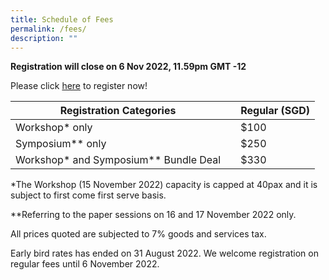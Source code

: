```yaml
---
title: Schedule of Fees
permalink: /fees/
description: ""
---
```


**Registration will close on 6 Nov 2022, 11.59pm GMT -12**

Please click 
[here](https://www.sarbica2022.sg/registration/ ) to register now!

| Registration Categories || Regular (SGD) |
| -------- | -------- | -------- |
| Workshop* only     | | $100     |
| Symposium** only     || $250     |
| Workshop* and Symposium** Bundle Deal     || $330     |

*The Workshop (15 November 2022) capacity is capped at 40pax and it is subject to first come first serve basis.

**Referring to the paper sessions on 16 and 17 November 2022 only. 

All prices quoted are subjected to 7% goods and services tax.

Early bird rates has ended on 31 August 2022. We welcome registration on regular fees until 6 November 2022.